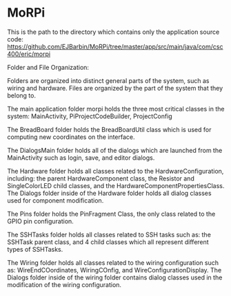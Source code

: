 # MoRPi

This is the path to the directory which contains only the application source code:
https://github.com/EJBarbin/MoRPi/tree/master/app/src/main/java/com/csc400/eric/morpi

Folder and File Organization:

Folders are organized into distinct general parts of the system, such as wiring and hardware.
Files are organized by the part of the system that they belong to.

The main application folder morpi holds the three most critical classes in the system:
MainActivity, PiProjectCodeBuilder, ProjectConfig

The BreadBoard folder holds the BreadBoardUtil class which is used for computing new coordinates on the interface.

The DialogsMain folder holds all of the dialogs which are launched from the MainActivity such as login, save, and editor dialogs.

The Hardware folder holds all classes related to the HardwareConfiguration, including:
the parent HardwareComponent class, the Resistor and SingleColorLED child classes, and the HardwareComponentPropertiesClass.
The Dialogs folder inside of the Hardware folder holds all dialog classes used for component modification.

The Pins folder holds the PinFragment Class, the only class related to the GPIO pin configuration.

The SSHTasks folder holds all classes related to SSH tasks such as:
the SSHTask parent class, and 4 child classes which all represent different types of SSHTasks.

The Wiring folder holds all classes related to the wiring configuration such as:
WireEndCOordinates, WiringCOnfig, and WireConfigurationDisplay.
The Dialogs folder inside of the wiring folder contains dialog classes used in the modification of the wiring configuration.
